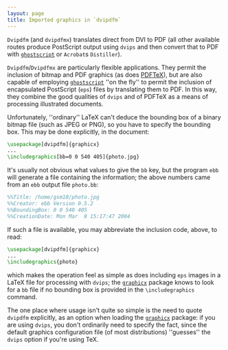 ```yaml
---
layout: page
title: Imported graphics in `dvipdfm`
---
```


`Dvipdfm` (and `dvipdfmx`) translates direct from
DVI to PDF (all other available routes produce PostScript
output using `dvips` and then convert that to PDF with
[`ghostscript`](http://www.ghostscript.com/)
or `Acrobat`s `Distiller`).

`Dvipdfm`/`Dvipdfmx` are particularly flexible
applications.  They permit the inclusion of bitmap and PDF
graphics (as does [PDFTeX](./FAQ-pdftexgraphics.html)), but are also
capable of employing
[`ghostscript`](http://www.ghostscript.com/) ''on the
fly'' to permit the inclusion of encapsulated PostScript (`eps`)
files by translating them to PDF.  In this way, they combine the good
qualities of `dvips` and of PDFTeX as a means of
processing illustrated documents.

Unfortunately, ''ordinary'' LaTeX can't deduce the bounding box of
a binary bitmap file (such as JPEG or PNG), so you have
to specify the bounding box.  This may be done explicitly, in the
document:
```latex
\usepackage[dvipdfm]{graphicx}
...
\includegraphics[bb=0 0 540 405]{photo.jpg}
```
It's usually not obvious what values to give the `bb` key,
but the program `ebb` will generate a file
containing the information; the above numbers came from an
`ebb` output file `photo.bb`:
```latex
%%Title: /home/gsm10/photo.jpg
%%Creator: ebb Version 0.5.2
%%BoundingBox: 0 0 540 405
%%CreationDate: Mon Mar  8 15:17:47 2004
```
If such a file is available, you may abbreviate the inclusion
code, above, to read:
```latex
\usepackage[dvipdfm]{graphicx}
...
\includegraphics{photo}
```
which makes the operation feel as simple as does including
`eps` images in a LaTeX file for processing with
`dvips`; the [`graphicx`](http://ctan.org/pkg/graphicx) package knows to look for a
`bb` file if no bounding box is provided in the
`\includegraphics` command.

The one place where usage isn't quite so simple is the need to quote
`dvipdfm` explicitly, as an option when loading the
[`graphicx`](http://ctan.org/pkg/graphicx) package: if you are using `dvips`, you
don't ordinarily need to specify the fact, since the default graphics
configuration file (of most distributions) ''guesses'' the
`dvips` option if you're using TeX.

